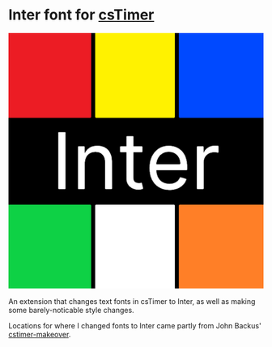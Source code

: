 # Inter font for [csTimer](https://cstimer.net)

![icon](./source/icon.png)

An extension that changes text fonts in csTimer to Inter, as well as making some barely-noticable style changes.

Locations for where I changed fonts to Inter came partly from John Backus' [cstimer-makeover](https://github.com/backus/cstimer-makeover).
